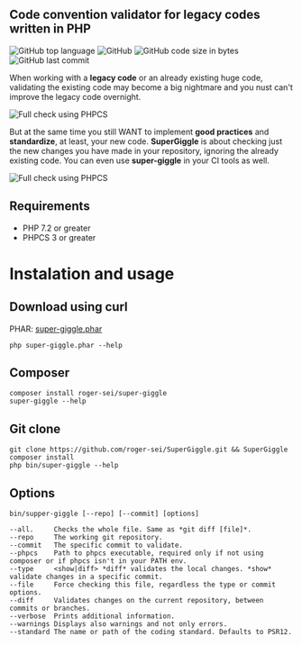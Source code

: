 ## Code convention validator for legacy codes written in PHP

![GitHub top language](https://img.shields.io/github/languages/top/roger-sei/SuperGiggle?style=for-the-badge)
![GitHub](https://img.shields.io/github/license/roger-sei/SuperGiggle?style=for-the-badge)
![GitHub code size in bytes](https://img.shields.io/github/languages/code-size/roger-sei/SuperGiggle?style=for-the-badge)
![GitHub last commit](https://img.shields.io/github/last-commit/roger-sei/SuperGiggle?style=for-the-badge)

When working with a **legacy code** or an already existing huge code, validating the existing code may become a big nightmare and you nust can't improve the legacy code overnight.

![Full check using PHPCS](https://roger-sei.github.io/assets/phpcs.gif)

But at the same time you still WANT to implement **good practices** and **standardize**, at least, your new code. **SuperGiggle** is about checking just the new changes you have made in your repository, ignoring the already existing code. You can even use **super-giggle** in your CI tools as well.

![Full check using PHPCS](https://roger-sei.github.io/assets/super-giggle.gif)

## Requirements
- PHP 7.2 or greater
- PHPCS 3 or greater

# Instalation and usage

## Download using curl
PHAR: [super-giggle.phar](https://roger-sei.github.io/super-giggle.phar)

    php super-giggle.phar --help

## Composer
    composer install roger-sei/super-giggle
    super-giggle --help

## Git clone

    git clone https://github.com/roger-sei/SuperGiggle.git && SuperGiggle
    composer install
    php bin/super-giggle --help

## Options
    bin/supper-giggle [--repo] [--commit] [options]
```
--all.     Checks the whole file. Same as *git diff [file]*.
--repo     The working git repository.
--commit   The specific commit to validate.
--phpcs    Path to phpcs executable, required only if not using composer or if phpcs isn't in your PATH env.
--type     <show|diff> *diff* validates the local changes. *show* validate changes in a specific commit.
--file     Force checking this file, regardless the type or commit options.
--diff     Validates changes on the current repository, between commits or branches.
--verbose  Prints additional information.
--warnings Displays also warnings and not only errors.
--standard The name or path of the coding standard. Defaults to PSR12.
```
